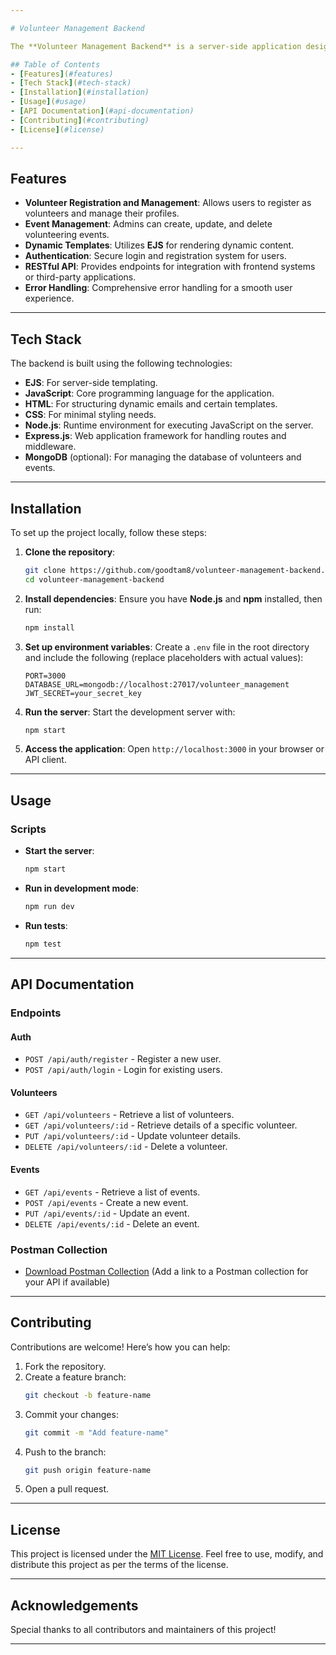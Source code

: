 ```yaml
---

# Volunteer Management Backend

The **Volunteer Management Backend** is a server-side application designed to streamline and manage volunteering activities. Built with a focus on scalability and maintainability, this project leverages technologies like **EJS**, **JavaScript**, **HTML**, and **CSS** to provide a robust backend solution.

## Table of Contents
- [Features](#features)
- [Tech Stack](#tech-stack)
- [Installation](#installation)
- [Usage](#usage)
- [API Documentation](#api-documentation)
- [Contributing](#contributing)
- [License](#license)

---
```


## Features

- **Volunteer Registration and Management**: Allows users to register as volunteers and manage their profiles.
- **Event Management**: Admins can create, update, and delete volunteering events.
- **Dynamic Templates**: Utilizes **EJS** for rendering dynamic content.
- **Authentication**: Secure login and registration system for users.
- **RESTful API**: Provides endpoints for integration with frontend systems or third-party applications.
- **Error Handling**: Comprehensive error handling for a smooth user experience.

---

## Tech Stack

The backend is built using the following technologies:

- **EJS**: For server-side templating.
- **JavaScript**: Core programming language for the application.
- **HTML**: For structuring dynamic emails and certain templates.
- **CSS**: For minimal styling needs.
- **Node.js**: Runtime environment for executing JavaScript on the server.
- **Express.js**: Web application framework for handling routes and middleware.
- **MongoDB** (optional): For managing the database of volunteers and events.

---

## Installation

To set up the project locally, follow these steps:

1. **Clone the repository**:
   ```bash
   git clone https://github.com/goodtam8/volunteer-management-backend.git
   cd volunteer-management-backend
   ```

2. **Install dependencies**:
   Ensure you have **Node.js** and **npm** installed, then run:
   ```bash
   npm install
   ```

3. **Set up environment variables**:
   Create a `.env` file in the root directory and include the following (replace placeholders with actual values):
   ```env
   PORT=3000
   DATABASE_URL=mongodb://localhost:27017/volunteer_management
   JWT_SECRET=your_secret_key
   ```

4. **Run the server**:
   Start the development server with:
   ```bash
   npm start
   ```

5. **Access the application**:
   Open `http://localhost:3000` in your browser or API client.

---

## Usage

### Scripts

- **Start the server**:
  ```bash
  npm start
  ```

- **Run in development mode**:
  ```bash
  npm run dev
  ```

- **Run tests**:
  ```bash
  npm test
  ```

---

## API Documentation

### Endpoints

#### Auth
- `POST /api/auth/register` - Register a new user.
- `POST /api/auth/login` - Login for existing users.

#### Volunteers
- `GET /api/volunteers` - Retrieve a list of volunteers.
- `GET /api/volunteers/:id` - Retrieve details of a specific volunteer.
- `PUT /api/volunteers/:id` - Update volunteer details.
- `DELETE /api/volunteers/:id` - Delete a volunteer.

#### Events
- `GET /api/events` - Retrieve a list of events.
- `POST /api/events` - Create a new event.
- `PUT /api/events/:id` - Update an event.
- `DELETE /api/events/:id` - Delete an event.

### Postman Collection
- [Download Postman Collection](#) (Add a link to a Postman collection for your API if available)

---

## Contributing

Contributions are welcome! Here’s how you can help:

1. Fork the repository.
2. Create a feature branch:
   ```bash
   git checkout -b feature-name
   ```
3. Commit your changes:
   ```bash
   git commit -m "Add feature-name"
   ```
4. Push to the branch:
   ```bash
   git push origin feature-name
   ```
5. Open a pull request.

---

## License

This project is licensed under the [MIT License](LICENSE). Feel free to use, modify, and distribute this project as per the terms of the license.

---

## Acknowledgements

Special thanks to all contributors and maintainers of this project!

---

